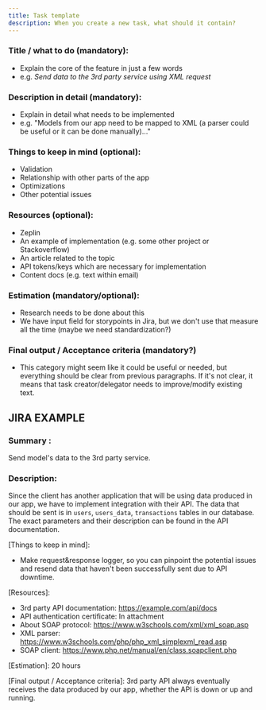 ```yaml
---
title: Task template
description: When you create a new task, what should it contain?
---
```


### Title / what to do (mandatory):
- Explain the core of the feature in just a few words
- e.g. *Send data to the 3rd party service using XML request*

### Description in detail (mandatory):
- Explain in detail what needs to be implemented
- e.g. "Models from our app need to be mapped to XML (a parser could be useful or it can be done manually)..."

### Things to keep in mind (optional):
- Validation
- Relationship with other parts of the app
- Optimizations
- Other potential issues

### Resources (optional):
- Zeplin
- An example of implementation (e.g. some other project or Stackoverflow)
- An article related to the topic
- API tokens/keys which are necessary for implementation
- Content docs (e.g. text within email)

### Estimation (mandatory/optional):
- Research needs to be done about this
- We have input field for storypoints in Jira, but we don't use that measure all the time (maybe we need standardization?)

### Final output / Acceptance criteria (mandatory?)
- This category might seem like it could be useful or needed, but everything should be clear from previous paragraphs. If it's not clear, it means that task creator/delegator needs to improve/modify existing text.

## JIRA EXAMPLE

### Summary : 
Send model's data to the 3rd party service.

### Description: 
Since the client has another application that will be using data produced in our app, we have to implement
integration with their API. The data that should be sent is in `users`, `users_data`, `transactions` tables in our database. 
The exact parameters and their description can be found in the API documentation.

[Things to keep in mind]:
- Make request&response logger, so you can pinpoint the potential issues and resend data that haven't been successfully sent due to API downtime.

[Resources]:
- 3rd party API documentation: https://example.com/api/docs
- API authentication certificate: In attachment
- About SOAP protocol: https://www.w3schools.com/xml/xml_soap.asp
- XML parser: https://www.w3schools.com/php/php_xml_simplexml_read.asp
- SOAP client: https://www.php.net/manual/en/class.soapclient.php

[Estimation]: 20 hours

[Final output / Acceptance criteria]:
3rd party API always eventually receives the data produced by our app, whether the API is down or up and running.


